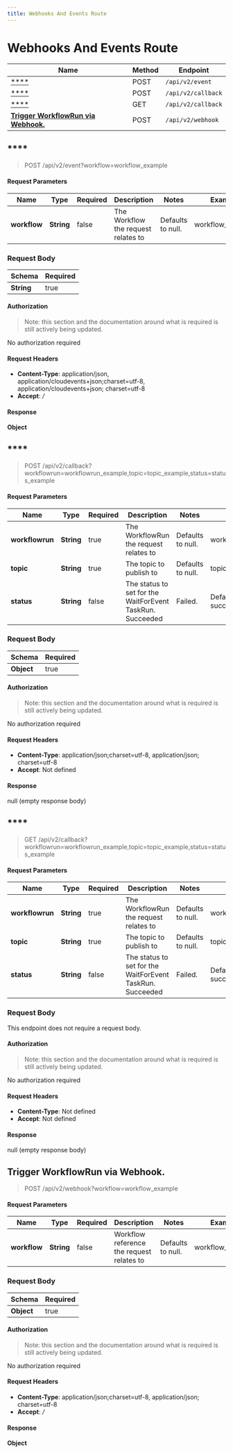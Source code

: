 ```yaml
---
title: Webhooks And Events Route
---
```


# Webhooks And Events Route




| Name | Method | Endpoint |
|------------- | ------------- | -------------|
| [****](#) | POST | `/api/v2/event` |
| [****](#) | POST | `/api/v2/callback` |
| [****](#) | GET | `/api/v2/callback` |
| [**Trigger WorkflowRun via Webhook.**](#trigger-workflow-run-via-webhook) | POST | `/api/v2/webhook` |



## ****

> POST /api/v2/event?workflow=workflow_example


#### Request Parameters


| Name | Type | Required | Description | Notes | Example |
| ---- | ---- | -------- | ----------- | --- |---|
| **workflow** | **String** | false | The Workflow the request relates to | Defaults to null. | workflow_example


### Request Body
| Schema | Required | 
| ------ | --- | 
| **String** | true |


#### Authorization

> Note: this section and the documentation around what is required is still actively being updated.

No authorization required

#### Request Headers

- **Content-Type**: application/json, application/cloudevents+json;charset=utf-8, application/cloudevents+json; charset=utf-8
- **Accept**: */*

#### Response

**Object**


## ****

> POST /api/v2/callback?workflowrun=workflowrun_example,topic=topic_example,status=status_example


#### Request Parameters


| Name | Type | Required | Description | Notes | Example |
| ---- | ---- | -------- | ----------- | --- |---|
| **workflowrun** | **String** | true | The WorkflowRun the request relates to | Defaults to null. | workflowrun_example
| **topic** | **String** | true | The topic to publish to | Defaults to null. | topic_example
| **status** | **String** | false | The status to set for the WaitForEvent TaskRun. Succeeded | Failed. | Defaults to succeeded. | status_example


### Request Body
| Schema | Required | 
| ------ | --- | 
| **Object** | true |


#### Authorization

> Note: this section and the documentation around what is required is still actively being updated.

No authorization required

#### Request Headers

- **Content-Type**: application/json;charset=utf-8, application/json; charset=utf-8
- **Accept**: Not defined

#### Response

null (empty response body)


## ****

> GET /api/v2/callback?workflowrun=workflowrun_example,topic=topic_example,status=status_example


#### Request Parameters


| Name | Type | Required | Description | Notes | Example |
| ---- | ---- | -------- | ----------- | --- |---|
| **workflowrun** | **String** | true | The WorkflowRun the request relates to | Defaults to null. | workflowrun_example
| **topic** | **String** | true | The topic to publish to | Defaults to null. | topic_example
| **status** | **String** | false | The status to set for the WaitForEvent TaskRun. Succeeded | Failed. | Defaults to succeeded. | status_example


### Request Body
This endpoint does not require a request body.

#### Authorization

> Note: this section and the documentation around what is required is still actively being updated.

No authorization required

#### Request Headers

- **Content-Type**: Not defined
- **Accept**: Not defined

#### Response

null (empty response body)


## **Trigger WorkflowRun via Webhook.**

> POST /api/v2/webhook?workflow=workflow_example


#### Request Parameters


| Name | Type | Required | Description | Notes | Example |
| ---- | ---- | -------- | ----------- | --- |---|
| **workflow** | **String** | false | Workflow reference the request relates to | Defaults to null. | workflow_example


### Request Body
| Schema | Required | 
| ------ | --- | 
| **Object** | true |


#### Authorization

> Note: this section and the documentation around what is required is still actively being updated.

No authorization required

#### Request Headers

- **Content-Type**: application/json;charset=utf-8, application/json; charset=utf-8
- **Accept**: */*

#### Response

**Object**

